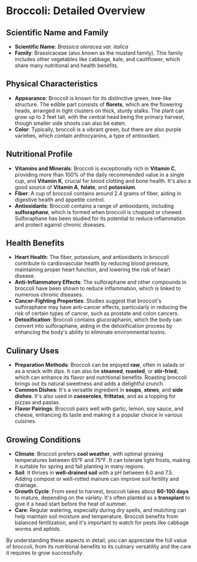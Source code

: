 # Broccoli: Detailed Overview

## Scientific Name and Family
- **Scientific Name**: *Brassica oleracea var. italica*
- **Family**: Brassicaceae (also known as the mustard family). This family includes other vegetables like cabbage, kale, and cauliflower, which share many nutritional and health benefits.

## Physical Characteristics
- **Appearance**: Broccoli is known for its distinctive green, tree-like structure. The edible part consists of **florets**, which are the flowering heads, arranged in tight clusters on thick, sturdy stalks. The plant can grow up to 2 feet tall, with the central head being the primary harvest, though smaller side shoots can also be eaten.
- **Color**: Typically, broccoli is a vibrant green, but there are also purple varieties, which contain anthocyanins, a type of antioxidant.

## Nutritional Profile
- **Vitamins and Minerals**: Broccoli is exceptionally rich in **Vitamin C**, providing more than 100% of the daily recommended value in a single cup, and **Vitamin K**, crucial for blood clotting and bone health. It's also a good source of **Vitamin A**, **folate**, and **potassium**.
- **Fiber**: A cup of broccoli contains around 2.4 grams of fiber, aiding in digestive health and appetite control.
- **Antioxidants**: Broccoli contains a range of antioxidants, including **sulforaphane**, which is formed when broccoli is chopped or chewed. Sulforaphane has been studied for its potential to reduce inflammation and protect against chronic diseases.

## Health Benefits
- **Heart Health**: The fiber, potassium, and antioxidants in broccoli contribute to cardiovascular health by reducing blood pressure, maintaining proper heart function, and lowering the risk of heart disease.
- **Anti-Inflammatory Effects**: The sulforaphane and other compounds in broccoli have been shown to reduce inflammation, which is linked to numerous chronic diseases.
- **Cancer-Fighting Properties**: Studies suggest that broccoli's sulforaphane may have anti-cancer effects, particularly in reducing the risk of certain types of cancer, such as prostate and colon cancers.
- **Detoxification**: Broccoli contains glucoraphanin, which the body can convert into sulforaphane, aiding in the detoxification process by enhancing the body's ability to eliminate environmental toxins.

## Culinary Uses
- **Preparation Methods**: Broccoli can be enjoyed **raw**, often in salads or as a snack with dips. It can also be **steamed**, **roasted**, or **stir-fried**, which can enhance its flavor and nutritional benefits. Roasting broccoli brings out its natural sweetness and adds a delightful crunch.
- **Common Dishes**: It's a versatile ingredient in **soups**, **stews**, and **side dishes**. It's also used in **casseroles**, **frittatas**, and as a topping for pizzas and pastas.
- **Flavor Pairings**: Broccoli pairs well with garlic, lemon, soy sauce, and cheese, enhancing its taste and making it a popular choice in various cuisines.

## Growing Conditions
- **Climate**: Broccoli prefers **cool weather**, with optimal growing temperatures between 65°F and 75°F. It can tolerate light frosts, making it suitable for spring and fall planting in many regions.
- **Soil**: It thrives in **well-drained soil** with a pH between 6.0 and 7.5. Adding compost or well-rotted manure can improve soil fertility and drainage.
- **Growth Cycle**: From seed to harvest, broccoli takes about **60-100 days** to mature, depending on the variety. It's often planted as a **transplant** to give it a head start before the heat of summer.
- **Care**: Regular watering, especially during dry spells, and mulching can help maintain soil moisture and temperature. Broccoli benefits from balanced fertilization, and it's important to watch for pests like cabbage worms and aphids.

By understanding these aspects in detail, you can appreciate the full value of broccoli, from its nutritional benefits to its culinary versatility and the care it requires to grow successfully.

